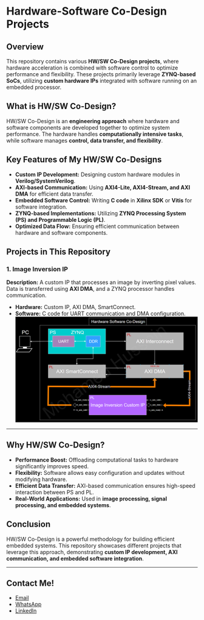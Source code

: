 # **Hardware-Software Co-Design Projects**  

## **Overview**  
This repository contains various **HW/SW Co-Design projects**, where hardware acceleration is combined with software control to optimize performance and flexibility. These projects primarily leverage **ZYNQ-based SoCs**, utilizing **custom hardware IPs** integrated with software running on an embedded processor.

## **What is HW/SW Co-Design?**  
HW/SW Co-Design is an **engineering approach** where hardware and software components are developed together to optimize system performance. The hardware handles **computationally intensive tasks**, while software manages **control, data transfer, and flexibility**.

## **Key Features of My HW/SW Co-Designs**  
- **Custom IP Development:** Designing custom hardware modules in **Verilog/SystemVerilog**.  
- **AXI-based Communication:** Using **AXI4-Lite, AXI4-Stream, and AXI DMA** for efficient data transfer.  
- **Embedded Software Control:** Writing **C code** in **Xilinx SDK** or **Vitis** for software integration.  
- **ZYNQ-based Implementations:** Utilizing **ZYNQ Processing System (PS) and Programmable Logic (PL)**.  
- **Optimized Data Flow:** Ensuring efficient communication between hardware and software components.  

## **Projects in This Repository**  
### **1. Image Inversion IP**  
**Description:** A custom IP that processes an image by inverting pixel values. Data is transferred using **AXI DMA**, and a ZYNQ processor handles communication.  
- **Hardware:** Custom IP, AXI DMA, SmartConnect.  
- **Software:** C code for UART communication and DMA configuration.  
![Implementation Image](https://github.com/MohamedHussein27/HW-SW-Co-designs/blob/main/Image%20Inverter%20IP/Images/Diagram.png)  
 

---

## **Why HW/SW Co-Design?**  
- **Performance Boost:** Offloading computational tasks to hardware significantly improves speed.  
- **Flexibility:** Software allows easy configuration and updates without modifying hardware.  
- **Efficient Data Transfer:** AXI-based communication ensures high-speed interaction between PS and PL.  
- **Real-World Applications:** Used in **image processing, signal processing, and embedded systems**.  

## **Conclusion**  
HW/SW Co-Design is a powerful methodology for building efficient embedded systems. This repository showcases different projects that leverage this approach, demonstrating **custom IP development, AXI communication, and embedded software integration**.

---

## Contact Me!

- [Email](mailto:Mohamed_Hussein2100924@outlook.com)
- [WhatsApp](https://wa.me/+2001097685797)
- [LinkedIn](https://www.linkedin.com/in/mohamed-hussein-274337231)
